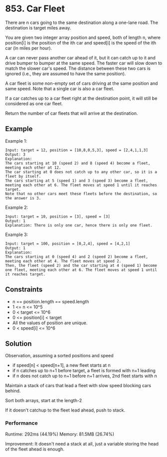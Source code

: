 # 853. Car Fleet

There are n cars going to the same destination along a one-lane road. The destination is target miles away.

You are given two integer array position and speed, both of length n, where position[i] is the position of the ith car and speed[i] is the speed of the ith car (in miles per hour).

A car can never pass another car ahead of it, but it can catch up to it and drive bumper to bumper at the same speed. The faster car will slow down to match the slower car's speed. The distance between these two cars is ignored (i.e., they are assumed to have the same position).

A car fleet is some non-empty set of cars driving at the same position and same speed. Note that a single car is also a car fleet.

If a car catches up to a car fleet right at the destination point, it will still be considered as one car fleet.

Return the number of car fleets that will arrive at the destination.

## Example

Example 1:

```
Input: target = 12, position = [10,8,0,5,3], speed = [2,4,1,1,3]
Output: 3
Explanation:
The cars starting at 10 (speed 2) and 8 (speed 4) become a fleet, meeting each other at 12.
The car starting at 0 does not catch up to any other car, so it is a fleet by itself.
The cars starting at 5 (speed 1) and 3 (speed 3) become a fleet, meeting each other at 6. The fleet moves at speed 1 until it reaches target.
Note that no other cars meet these fleets before the destination, so the answer is 3.
```

Example 2:

```
Input: target = 10, position = [3], speed = [3]
Output: 1
Explanation: There is only one car, hence there is only one fleet.
```

Example 3:

```
Input: target = 100, position = [0,2,4], speed = [4,2,1]
Output: 1
Explanation:
The cars starting at 0 (speed 4) and 2 (speed 2) become a fleet, meeting each other at 4. The fleet moves at speed 2.
Then, the fleet (speed 2) and the car starting at 4 (speed 1) become one fleet, meeting each other at 6. The fleet moves at speed 1 until it reaches target.
```

## Constraints

- n == position.length == speed.length
- 1 <= n <= 10^5
- 0 < target <= 10^6
- 0 <= position[i] < target
- All the values of position are unique.
- 0 < speed[i] <= 10^6

## Solution

Observation, assuming a sorted positions and speed

- if speed[n] < speed[n+1], a new fleet starts at n
- if n catches up to n+1 before target, a fleet is formed with n+1 leading
- if n does not catch up to n+1 before n+1 arrives, 2nd fleet starts with n

Maintain a stack of cars that lead a fleet with slow speed blocking cars behind.

Sort both arrays, start at the length-2

If it doesn't catchup to the fleet lead ahead, push to stack.

### Performance

Runtime: 292ms (44.19%)
Memory: 81.5MB (26.74%)

Improvement: It doesn't need a stack at all, just a variable storing the head of the fleet ahead is enough.
